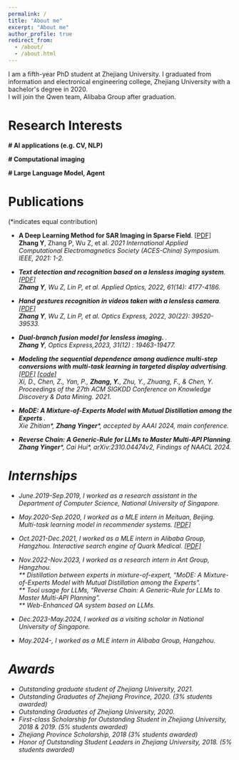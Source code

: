 ```yaml
---
permalink: /
title: "About me"
excerpt: "About me"
author_profile: true
redirect_from: 
  - /about/
  - /about.html
---
```


I am a fifth-year PhD student at Zhejiang University. I graduated from information and electronical engineering college, Zhejiang University with a bachelor's degree in 2020.<br>
I will join the Qwen team, Alibaba Group after graduation.

Research Interests
======
<b>\# AI applications (e.g. CV, NLP)</b>

<b>\# Computational imaging</b>

<b>\# Large Language Model, Agent</b>

Publications
======
(\*indicates equal contribution)
* <b>A Deep Learning Method for SAR Imaging in Sparse Field</b>. [[PDF]](https://ieeexplore.ieee.org/abstract/document/9581539) <br>
<b>Zhang Y</b>, Zhang P, Wu Z, et al. <i>2021 International Applied Computational Electromagnetics Society (ACES-China) Symposium. IEEE, 2021: 1-2<i>.

* <b>Text detection and recognition based on a lensless imaging system</b>. [[PDF]](https://opg.optica.org/ao/abstract.cfm?uri=ao-61-14-4177) <br>
<b>Zhang Y</b>, Wu Z, Lin P, et al. <i>Applied Optics, 2022, 61(14): 4177-4186.<i>

* <b>Hand gestures recognition in videos taken with a lensless camera</b>. [[PDF]](https://opg.optica.org/oe/fulltext.cfm?uri=oe-30-22-39520&id=509832) <br>
<b>Zhang Y</b>, Wu Z, Lin P, et al. <i>Optics Express, 2022, 30(22): 39520-39533.<i>

* <b> Dual-branch fusion model for lensless imaging. </b>. <br> <b>Zhang Y</b>, <i>Optics Express,2023, 31(12) : 19463-19477.<i>
  
* <b>Modeling the sequential dependence among audience multi-step conversions with multi-task learning in targeted display advertising</b>. [[PDF]](https://arxiv.org/abs/2105.08489) [[code]](https://github.com/xidongbo/AITM) <br>
Xi, D., Chen, Z., Yan, P., <b>Zhang, Y.</b>, Zhu, Y., Zhuang, F., & Chen, Y. <i>Proceedings of the 27th ACM SIGKDD Conference on Knowledge Discovery & Data Mining. 2021.<i>

* <b>MoDE: A Mixture-of-Experts Model with Mutual Distillation among the Experts </b>. <br>
Xie Zhitian\*, <b>Zhang Yinger</b>\*, accepted by AAAI 2024, main conference.

* <b>Reverse Chain: A Generic-Rule for LLMs to Master Multi-API Planning</b>. <br>
<b>Zhang Yinger</b>\*, Cai Hui\*,  arXiv:2310.04474v2, Findings of NAACL 2024.

Internships
======
* <i>June.2019-Sep.2019</i>, I worked as a research assistant in the Department of Computer Science, National University of Singapore.

* <i>May.2020-Sep.2020</i>, I worked as a MLE intern in Meituan, Beijing.  Multi-task learning model in recommender systems. [[PDF]](https://zhangyingerjelly.github.io/files/intern_meituan/intern_meituan.pdf)

* <i>Oct.2021-Dec.2021</i>, I worked as a MLE intern in Alibaba Group, Hangzhou. Interactive search engine of Quark Medical. [[PDF]](https://zhangyingerjelly.github.io/files/intern_alibaba/intern_ali.pdf)

* <i>Nov.2022-Nov.2023</i>, I worked as a research intern in Ant Group, Hangzhou.<br>
  ** Distillation between experts in mixture-of-expert, “MoDE: A Mixture-of-Experts Model with Mutual Distillation among the Experts”. <br>
  ** Tool usage for LLMs, “Reverse Chain: A Generic-Rule for LLMs to Master Multi-API Planning”.<br>
  ** Web-Enhanced QA system based on LLMs.

* <i>Dec.2023-May.2024</i>, I worked as a visiting scholar in National University of Singapore.<br>

* <i>May.2024-</i>, I worked as a MLE intern in Alibaba Group, Hangzhou.
  

Awards 
======
* Outstanding graduate student of Zhejiang University, 2021.
* Outstanding Graduates of Zhejiang Province, 2020. (3% students awarded)
* Outstanding Graduates of Zhejiang University, 2020.
* First-class Scholarship for Outstanding Student in Zhejiang University, 2018 & 2019. (5% students awarded)
* Zhejiang Province Scholarship, 2018 (3% students awarded)
* Honor of Outstanding Student Leaders in Zhejiang University, 2018. (5% students awarded)


